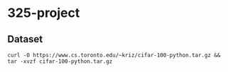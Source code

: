 # 325-project

## Dataset
`curl -O https://www.cs.toronto.edu/~kriz/cifar-100-python.tar.gz && tar -xvzf cifar-100-python.tar.gz`
